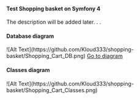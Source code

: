 <h4>Test Shopping basket on Symfony 4</h4>

<p>The description will be added later. . .</p>

<h4>Database diagram</h4>
![Alt Text](https://github.com/Kloud333/shopping-basket/Shopping_Cart_DB.png)
<a href="https://app.quickdatabasediagrams.com/#/d/xY12yp">Go to diagram</a>

<h4>Classes diagram</h4>
![Alt Text](https://github.com/Kloud333/shopping-basket/Shopping_Cart_Classes.png)